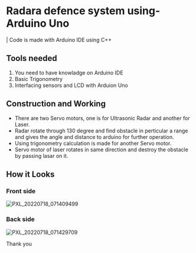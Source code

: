 # Radara defence system using-Arduino Uno
| Code is made with Arduino IDE using C++  

## Tools needed
1. You need to have knowladge on Arduino IDE  
2. Basic Trigonometry 
3. Interfacing sensors and LCD with Arduion Uno
## Construction and Working 
 * There are two Servo motors, one is for Ultrasonic Radar and another for Laser.
 * Radar rotate through 130 degree and find obstacle in perticular a range and gives the angle and distance to arduino for further operation.
 * Using trigonometry calculation is made for another Servo motor.
 * Servo motor of laser rotates in same direction and destroy the obstacle by passing lasar on it.
 
## How it Looks
### Front side
![PXL_20220718_071409499](https://user-images.githubusercontent.com/107678418/183066187-a0e45f07-1919-44f4-8c6c-17a2a9a7e3c5.jpg)
### Back side
![PXL_20220718_071429709](https://user-images.githubusercontent.com/107678418/183065957-9f6c5246-b7a6-4746-adfa-5c91dd680dc7.jpg)


Thank you
